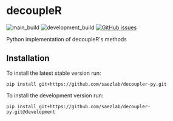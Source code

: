 # decoupleR
<!-- badges: start -->
![main_build](https://github.com/saezlab/decoupler-py/actions/workflows/python-package.yml/badge.svg)
![development_build](https://github.com/saezlab/decoupler-py/actions/workflows/python-package.yml/badge.svg?branch=development)
[![GitHub issues](https://img.shields.io/github/issues/saezlab/decoupler-py.svg)](https://GitHub.com/saezlab/decoupler-py/issues/)
<!-- badges: end -->

Python implementation of decoupleR's methods

## Installation
To install the latest stable version run:
```
pip install git+https://github.com/saezlab/decoupler-py.git
```

To install the development version run:
```
pip install git+https://github.com/saezlab/decoupler-py.git@development
```